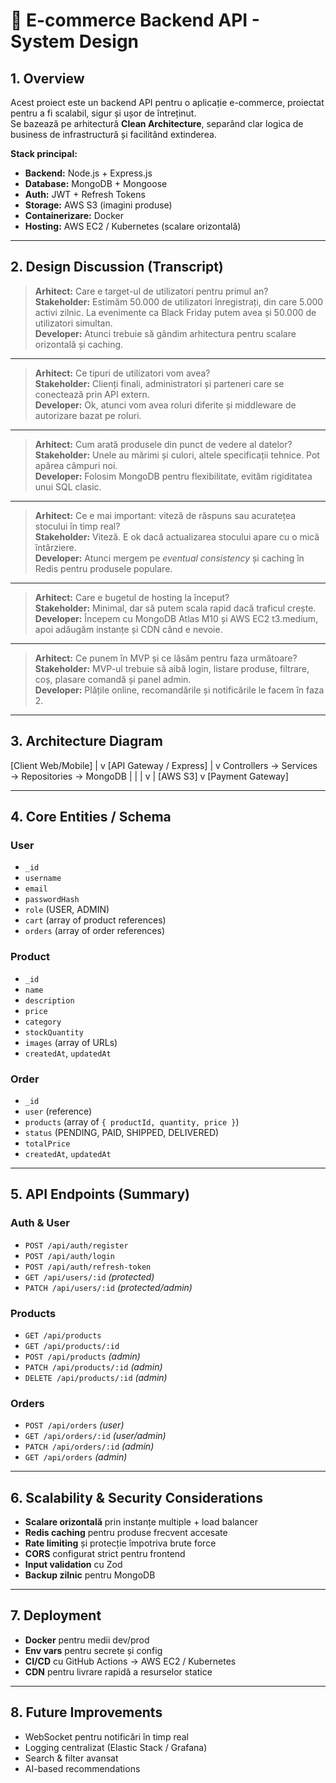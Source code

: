 # 🛒 E-commerce Backend API - System Design

## 1. Overview
Acest proiect este un backend API pentru o aplicație e-commerce, proiectat pentru a fi scalabil, sigur și ușor de întreținut.  
Se bazează pe arhitectură **Clean Architecture**, separând clar logica de business de infrastructură și facilitând extinderea.

**Stack principal:**
- **Backend:** Node.js + Express.js
- **Database:** MongoDB + Mongoose
- **Auth:** JWT + Refresh Tokens
- **Storage:** AWS S3 (imagini produse)
- **Containerizare:** Docker
- **Hosting:** AWS EC2 / Kubernetes (scalare orizontală)

---

## 2. Design Discussion (Transcript)

> **Arhitect:** Care e target-ul de utilizatori pentru primul an?  
> **Stakeholder:** Estimăm 50.000 de utilizatori înregistrați, din care 5.000 activi zilnic. La evenimente ca Black Friday putem avea și 50.000 de utilizatori simultan.  
> **Developer:** Atunci trebuie să gândim arhitectura pentru scalare orizontală și caching.

---

> **Arhitect:** Ce tipuri de utilizatori vom avea?  
> **Stakeholder:** Clienți finali, administratori și parteneri care se conectează prin API extern.  
> **Developer:** Ok, atunci vom avea roluri diferite și middleware de autorizare bazat pe roluri.

---

> **Arhitect:** Cum arată produsele din punct de vedere al datelor?  
> **Stakeholder:** Unele au mărimi și culori, altele specificații tehnice. Pot apărea câmpuri noi.  
> **Developer:** Folosim MongoDB pentru flexibilitate, evităm rigiditatea unui SQL clasic.

---

> **Arhitect:** Ce e mai important: viteză de răspuns sau acuratețea stocului în timp real?  
> **Stakeholder:** Viteză. E ok dacă actualizarea stocului apare cu o mică întârziere.  
> **Developer:** Atunci mergem pe *eventual consistency* și caching în Redis pentru produsele populare.

---

> **Arhitect:** Care e bugetul de hosting la început?  
> **Stakeholder:** Minimal, dar să putem scala rapid dacă traficul crește.  
> **Developer:** Începem cu MongoDB Atlas M10 și AWS EC2 t3.medium, apoi adăugăm instanțe și CDN când e nevoie.

---

> **Arhitect:** Ce punem în MVP și ce lăsăm pentru faza următoare?  
> **Stakeholder:** MVP-ul trebuie să aibă login, listare produse, filtrare, coș, plasare comandă și panel admin.  
> **Developer:** Plățile online, recomandările și notificările le facem în faza 2.

---

## 3. Architecture Diagram

[Client Web/Mobile]
|
v
[API Gateway / Express]
|
v
Controllers → Services → Repositories → MongoDB
| |
| v
| [AWS S3]
v
[Payment Gateway]


---

## 4. Core Entities / Schema

### User
- `_id`
- `username`
- `email`
- `passwordHash`
- `role` (USER, ADMIN)
- `cart` (array of product references)
- `orders` (array of order references)

### Product
- `_id`
- `name`
- `description`
- `price`
- `category`
- `stockQuantity`
- `images` (array of URLs)
- `createdAt`, `updatedAt`

### Order
- `_id`
- `user` (reference)
- `products` (array of `{ productId, quantity, price }`)
- `status` (PENDING, PAID, SHIPPED, DELIVERED)
- `totalPrice`
- `createdAt`, `updatedAt`

---

## 5. API Endpoints (Summary)

### Auth & User
- `POST /api/auth/register`
- `POST /api/auth/login`
- `POST /api/auth/refresh-token`
- `GET /api/users/:id` *(protected)*
- `PATCH /api/users/:id` *(protected/admin)*

### Products
- `GET /api/products`
- `GET /api/products/:id`
- `POST /api/products` *(admin)*
- `PATCH /api/products/:id` *(admin)*
- `DELETE /api/products/:id` *(admin)*

### Orders
- `POST /api/orders` *(user)*
- `GET /api/orders/:id` *(user/admin)*
- `PATCH /api/orders/:id` *(admin)*
- `GET /api/orders` *(admin)*

---

## 6. Scalability & Security Considerations

- **Scalare orizontală** prin instanțe multiple + load balancer
- **Redis caching** pentru produse frecvent accesate
- **Rate limiting** și protecție împotriva brute force
- **CORS** configurat strict pentru frontend
- **Input validation** cu Zod
- **Backup zilnic** pentru MongoDB

---

## 7. Deployment

- **Docker** pentru medii dev/prod
- **Env vars** pentru secrete și config
- **CI/CD** cu GitHub Actions → AWS EC2 / Kubernetes
- **CDN** pentru livrare rapidă a resurselor statice

---

## 8. Future Improvements
- WebSocket pentru notificări în timp real
- Logging centralizat (Elastic Stack / Grafana)
- Search & filter avansat
- AI-based recommendations

